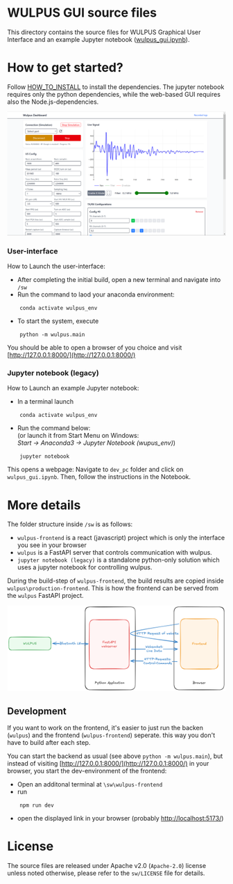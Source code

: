 # WULPUS GUI source files
This directory contains the source files for WULPUS Graphical User Interface and an example Jupyter notebook ([wulpus_gui.ipynb](./jupyter%20notebook%20(legacy)/wulpus_gui.ipynb)).

# How to get started?
Follow [HOW_TO_INSTALL](./HOW_TO_INSTALL.md) to install the dependencies.
The jupyter notebook requires only the python dependencies, while the web-based GUI requires also the Node.js-dependencies.

<img src="../docs/images/v1_2/Gui-Screenshot-2025-08-28.png" alt="WULPUS GUI Screenshot" max-width="1000px"/>


### User-interface
How to Launch the user-interface:

- After completing the initial build, open a new terminal and navigate into `/sw`
- Run the command to laod your anaconda environment:
```
    conda activate wulpus_env
```
- To start the system, execute 
```
    python -m wulpus.main
```
You should be able to open a browser of you choice and visit [http://127.0.0.1:8000/](http://127.0.0.1:8000/)


### Jupyter notebook (legacy)
How to Launch an example Jupyter notebook:
- In a terminal launch 
```
    conda activate wulpus_env
```
- Run the command below:<br>
   (or launch it from Start Menu on Windows:<br>
   *Start -> Anaconda3 -> Jupyter Notebook (wupus_env)*)
```
    jupyter notebook
```
This opens a webpage: Navigate to `dev_pc` folder and click on `wulpus_gui.ipynb`. 
Then, follow the instructions in the Notebook.


# More details
The folder structure inside `/sw` is as follows:
- `wulpus-frontend` is a react (javascript) project which is only the interface you see in your browser
- `wulpus` is a FastAPI server that controls communication with wulpus.
- `jupyter notebook (legacy)` is a standalone python-only solution which uses a jupyter notebook for controlling wulpus. 

During the build-step of `wulpus-frontend`, the build results are copied inside `wulpus\production-frontend`. This is how the frontend can be served from the `wulpus` FastAPI project.

<img src="../docs/images/v1_2/WULPUS-GUI Schema.png" alt="WULPUS GUI Schema" max-width="1000px"/>

## Development
If you want to work on the frontend, it's easier to just run the backen (`wulpus`) and the frontend (`wulpus-frontend`) seperate.
this way you don't have to build after each step.

You can start the backend as usual (see above `python -m wulpus.main`), but instead of visiting [http://127.0.0.1:8000/](http://127.0.0.1:8000/) in your browser, you start the dev-environment of the frontend:
- Open an additonal terminal at `\sw\wulpus-frontend`
- run 
```
    npm run dev
```
- open the displayed link in your browser (probably [http://localhost:5173/](http://localhost:5173/))

# License
The source files are released under Apache v2.0 (`Apache-2.0`) license unless noted otherwise, please refer to the `sw/LICENSE` file for details.